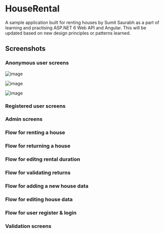 # HouseRental
A sample application built for renting houses by Sumit Saurabh as a part of learning and practising ASP.NET 6 Web API and Angular. This will be updated based on new design principles or patterns learned.

## Screenshots
### Anonymous user screens

![image](https://github.com/sumitsaurabhss/HouseRental/assets/59194021/559c0462-92e4-499d-98c8-9754161b6f4e)

![image](https://github.com/sumitsaurabhss/HouseRental/assets/59194021/81fbdeeb-9a94-48f9-b01f-35d6770af0dd)

![image](https://github.com/sumitsaurabhss/HouseRental/assets/59194021/1c19a53b-e129-4f21-a3f9-52d4b051cc3b)



### Registered user screens

### Admin screens

### Flow for renting a house

### Flow for returning a house

### Flow for editng rental duration

### Flow for validating returns

### Flow for adding a new house data

### Flow for editing house data

### Flow for user register & login

### Validation screens
